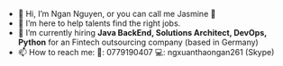 - 👋 Hi, I’m Ngan Nguyen, or you can call me Jasmine 🌸 
- 👀 I’m here to help talents find the right jobs.
- 🌱 I’m currently hiring **Java BackEnd, Solutions Architect, DevOps, Python** for an Fintech outsourcing company (based in Germany)
- 📫 How to reach me:
     📱: 0779190407
     💻: ngxuanthaongan261 (Skype)

<!---
ngannguyen97/ngannguyen97 is a ✨ special ✨ repository because its `README.md` (this file) appears on your GitHub profile.
You can click the Preview link to take a look at your changes.
--->
